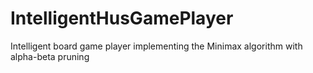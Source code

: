 # IntelligentHusGamePlayer
Intelligent board game player implementing the Minimax algorithm with alpha-beta pruning 
